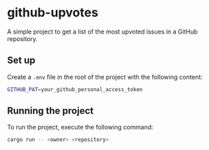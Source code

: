 # github-upvotes

A simple project to get a list of the most upvoted issues in a GitHub
repository.

## Set up

Create a `.env` file in the root of the project with the following content:

```sh
GITHUB_PAT=your_github_personal_access_token
```

## Running the project

To run the project, execute the following command:

```sh
cargo run -- <owner> <repository>
```
